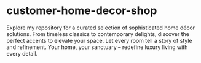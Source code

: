 # customer-home-decor-shop
Explore my repository for a curated selection of sophisticated home décor solutions. From timeless classics to contemporary delights, discover the perfect accents to elevate your space. Let every room tell a story of style and refinement. Your home, your sanctuary – redefine luxury living with every detail.
